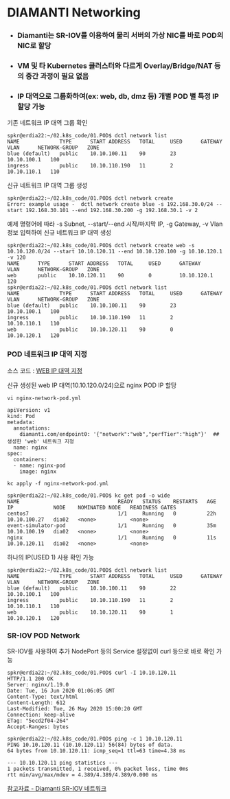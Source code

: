# DIAMANTI Networking
- ### Diamanti는 SR-IOV를 이용하여 물리 서버의 가상 NIC를 바로 POD의 NIC로 할당
- ### VM 및 타 Kubernetes 클러스터와 다르게 Overlay/Bridge/NAT 등의 중간 과정이 필요 없음
- ### IP 대역으로 그룹화하여(ex: web, db, dmz 등) 개별 POD 별 특정 IP 할당 가능


기존 네트워크 IP 대역 그룹 확인
```
spkr@erdia22:~/02.k8s_code/01.POD$ dctl network list
NAME             TYPE      START ADDRESS   TOTAL     USED      GATEWAY       VLAN      NETWORK-GROUP   ZONE
blue (default)   public    10.10.100.11    90        23        10.10.100.1   100
ingress          public    10.10.110.190   11        2         10.10.110.1   110
```

신규 네트워크 IP 대역 그룹 생성
```
spkr@erdia22:~/02.k8s_code/01.POD$ dctl network create
Error: example usage -  dctl network create blue -s 192.168.30.0/24 --start 192.168.30.101 --end 192.168.30.200 -g 192.168.30.1 -v 2
```

예제 명령어에 따라 -s Subnet, --start/--end 시작/마지막 IP, -g Gateway, -v Vlan 정보 입력하여 신규 네트워크 IP 대역 생성
```
spkr@erdia22:~/02.k8s_code/01.POD$ dctl network create web -s 10.10.120.0/24 --start 10.10.120.11 --end 10.10.120.100 -g 10.10.120.1 -v 120
NAME      TYPE      START ADDRESS   TOTAL     USED      GATEWAY       VLAN      NETWORK-GROUP   ZONE
web       public    10.10.120.11    90        0         10.10.120.1   120
spkr@erdia22:~/02.k8s_code/01.POD$ dctl network list
NAME             TYPE      START ADDRESS   TOTAL     USED      GATEWAY       VLAN      NETWORK-GROUP   ZONE
blue (default)   public    10.10.100.11    90        23        10.10.100.1   100
ingress          public    10.10.110.190   11        2         10.10.110.1   110
web              public    10.10.120.11    90        0         10.10.120.1   120
```

### POD 네트워크 IP 대역 지정

소스 코드 : [WEB IP 대역 지정](../01.Pod/nginx-network-pod.yml)

신규 생성된 web IP 대역(10.10.120.0/24)으로 nginx POD IP 할당
```
vi nginx-network-pod.yml

apiVersion: v1
kind: Pod
metadata:
  annotations:
    diamanti.com/endpoint0: '{"network":"web","perfTier":"high"}'  ## 생성한 'web' 네트워크 지정
  name: nginx
spec:
  containers:
  - name: nginx-pod
    image: nginx

kc apply -f nginx-network-pod.yml

spkr@erdia22:~/02.k8s_code/01.POD$ kc get pod -o wide
NAME                                READY   STATUS    RESTARTS   AGE   IP             NODE    NOMINATED NODE   READINESS GATES
centos7                             1/1     Running   0          22h   10.10.100.27   dia02   <none>           <none>
event-simulator-pod                 1/1     Running   0          35m   10.10.100.19   dia02   <none>           <none>
nginx                               1/1     Running   0          11s   10.10.120.11   dia02   <none>           <none>
```

하나의 IP(USED 1) 사용 확인 가능
```
spkr@erdia22:~/02.k8s_code/01.POD$ dctl network list
NAME             TYPE      START ADDRESS   TOTAL     USED      GATEWAY       VLAN      NETWORK-GROUP   ZONE
blue (default)   public    10.10.100.11    90        22        10.10.100.1   100
ingress          public    10.10.110.190   11        2         10.10.110.1   110
web              public    10.10.120.11    90        1         10.10.120.1   120
```

### SR-IOV POD Network

SR-IOV를 사용하여 추가 NodePort 등의 Service 설정없이 curl 등으로 바로 확인 가능
```
spkr@erdia22:~/02.k8s_code/01.POD$ curl -I 10.10.120.11
HTTP/1.1 200 OK
Server: nginx/1.19.0
Date: Tue, 16 Jun 2020 01:06:05 GMT
Content-Type: text/html
Content-Length: 612
Last-Modified: Tue, 26 May 2020 15:00:20 GMT
Connection: keep-alive
ETag: "5ecd2f04-264"
Accept-Ranges: bytes

spkr@erdia22:~/02.k8s_code/01.POD$ ping -c 1 10.10.120.11
PING 10.10.120.11 (10.10.120.11) 56(84) bytes of data.
64 bytes from 10.10.120.11: icmp_seq=1 ttl=63 time=4.38 ms

--- 10.10.120.11 ping statistics ---
1 packets transmitted, 1 received, 0% packet loss, time 0ms
rtt min/avg/max/mdev = 4.389/4.389/4.389/0.000 ms
```

[참고자료 - Diamanti SR-IOV 네트워크](https://blog.naver.com/hoon295/221971834254)
